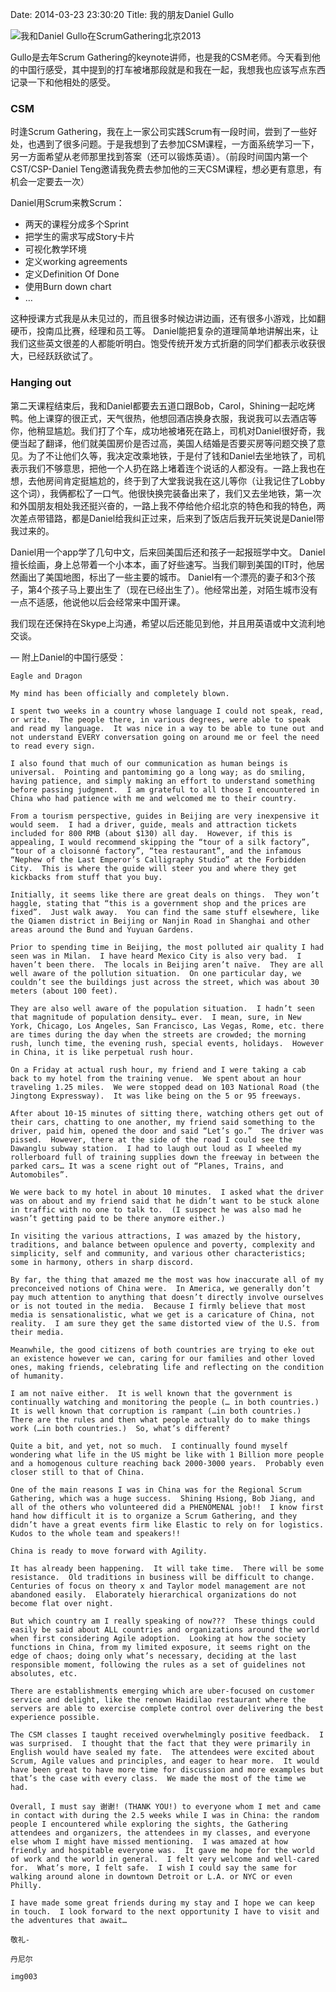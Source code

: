 Date: 2014-03-23 23:30:20
Title: 我的朋友Daniel Gullo


![我和Daniel Gullo在ScrumGathering北京2013](/我的相册/Scrum%20Gathering/2013-06-29%2016.21.16.jpg)

Gullo是去年Scrum Gathering的keynote讲师，也是我的CSM老师。今天看到他的中国行感受，其中提到的打车被堵那段就是和我在一起，我想我也应该写点东西记录一下和他相处的感受。

### CSM
时逢Scrum Gathering，我在上一家公司实践Scrum有一段时间，尝到了一些好处，也遇到了很多问题。于是我想到了去参加CSM课程，一方面系统学习一下，另一方面希望从老师那里找到答案（还可以锻炼英语）。（前段时间国内第一个CST/CSP-Daniel Teng邀请我免费去参加他的三天CSM课程，想必更有意思，有机会一定要去一次）

Daniel用Scrum来教Scrum：

* 两天的课程分成多个Sprint
* 把学生的需求写成Story卡片
* 可视化教学环境
* 定义working agreements
* 定义Definition Of Done
* 使用Burn down chart
* …

这种授课方式我是从未见过的，而且很多时候边讲边画，还有很多小游戏，比如翻硬币，投南瓜比赛，经理和员工等。
Daniel能把复杂的道理简单地讲解出来，让我们这些英文很差的人都能听明白。饱受传统开发方式折磨的同学们都表示收获很大，已经跃跃欲试了。

### Hanging out
第二天课程结束后，我和Daniel都要去五道口跟Bob，Carol，Shining一起吃烤鸭。他上课穿的很正式，天气很热，他想回酒店换身衣服，我说我可以去酒店等你，他稍显尴尬。我们打了个车，成功地被堵死在路上，司机对Daniel很好奇，我便当起了翻译，他们就美国房价是否过高，美国人结婚是否要买房等问题交换了意见。为了不让他们久等，我决定改乘地铁，于是付了钱和Daniel去坐地铁了，司机表示我们不够意思，把他一个人扔在路上堵着连个说话的人都没有。一路上我也在想，去他房间肯定挺尴尬的，终于到了大堂我说我在这儿等你（让我记住了Lobby这个词），我俩都松了一口气。他很快换完装备出来了，我们又去坐地铁，第一次和外国朋友相处我还挺兴奋的，一路上我不停给他介绍北京的特色和我的特色，两次差点带错路，都是Daniel给我纠正过来，后来到了饭店后我开玩笑说是Daniel带我过来的。

Daniel用一个app学了几句中文，后来回美国后还和孩子一起报班学中文。
Daniel擅长绘画，身上总带着一个小本本，画了好些速写。当我们聊到美国的IT时，他居然画出了美国地图，标出了一些主要的城市。
Daniel有一个漂亮的妻子和3个孩子，第4个孩子马上要出生了（现在已经出生了）。他经常出差，对陌生城市没有一点不适感，他说他以后会经常来中国开课。

我们现在还保持在Skype上沟通，希望以后还能见到他，并且用英语或中文流利地交谈。

—
附上Daniel的中国行感受：

```
Eagle and Dragon

My mind has been officially and completely blown.

I spent two weeks in a country whose language I could not speak, read, or write.  The people there, in various degrees, were able to speak and read my language.  It was nice in a way to be able to tune out and not understand EVERY conversation going on around me or feel the need to read every sign.

I also found that much of our communication as human beings is universal.  Pointing and pantomiming go a long way; as do smiling, having patience, and simply making an effort to understand something before passing judgment.  I am grateful to all those I encountered in China who had patience with me and welcomed me to their country.

From a tourism perspective, guides in Beijing are very inexpensive it would seem.  I had a driver, guide, meals and attraction tickets included for 800 RMB (about $130) all day.  However, if this is appealing, I would recommend skipping the “tour of a silk factory”, “tour of a cloisonné factory”, “tea restaurant”, and the infamous “Nephew of the Last Emperor’s Calligraphy Studio” at the Forbidden City.  This is where the guide will steer you and where they get kickbacks from stuff that you buy.

Initially, it seems like there are great deals on things.  They won’t haggle, stating that “this is a government shop and the prices are fixed”.  Just walk away.  You can find the same stuff elsewhere, like the Qiamen district in Beijing or Nanjin Road in Shanghai and other areas around the Bund and Yuyuan Gardens.

Prior to spending time in Beijing, the most polluted air quality I had seen was in Milan.  I have heard Mexico City is also very bad.  I haven’t been there.  The locals in Beijing aren’t naïve.  They are all well aware of the pollution situation.  On one particular day, we couldn’t see the buildings just across the street, which was about 30 meters (about 100 feet).

They are also well aware of the population situation.  I hadn’t seen that magnitude of population density… ever.  I mean, sure, in New York, Chicago, Los Angeles, San Francisco, Las Vegas, Rome, etc. there are times during the day when the streets are crowded; the morning rush, lunch time, the evening rush, special events, holidays.  However in China, it is like perpetual rush hour.

On a Friday at actual rush hour, my friend and I were taking a cab back to my hotel from the training venue.  We spent about an hour traveling 1.25 miles.  We were stopped dead on 103 National Road (the Jingtong Expressway).  It was like being on the 5 or 95 freeways.

After about 10-15 minutes of sitting there, watching others get out of their cars, chatting to one another, my friend said something to the driver, paid him, opened the door and said “Let’s go.”  The driver was pissed.  However, there at the side of the road I could see the Dawanglu subway station.  I had to laugh out loud as I wheeled my rollerboard full of training supplies down the freeway in between the parked cars… It was a scene right out of “Planes, Trains, and Automobiles”.

We were back to my hotel in about 10 minutes.  I asked what the driver was on about and my friend said that he didn’t want to be stuck alone in traffic with no one to talk to.  (I suspect he was also mad he wasn’t getting paid to be there anymore either.)

In visiting the various attractions, I was amazed by the history, traditions, and balance between opulence and poverty, complexity and simplicity, self and community, and various other characteristics; some in harmony, others in sharp discord.

By far, the thing that amazed me the most was how inaccurate all of my preconceived notions of China were.  In America, we generally don’t pay much attention to anything that doesn’t directly involve ourselves or is not touted in the media.  Because I firmly believe that most media is sensationalistic, what we get is a caricature of China, not reality.  I am sure they get the same distorted view of the U.S. from their media.

Meanwhile, the good citizens of both countries are trying to eke out an existence however we can, caring for our families and other loved ones, making friends, celebrating life and reflecting on the condition of humanity.

I am not naïve either.  It is well known that the government is continually watching and monitoring the people (… in both countries.)  It is well known that corruption is rampant (…in both countries.)  There are the rules and then what people actually do to make things work (…in both countries.)  So, what’s different?

Quite a bit, and yet, not so much.  I continually found myself wondering what life in the US might be like with 1 Billion more people and a homogenous culture reaching back 2000-3000 years.  Probably even closer still to that of China.

One of the main reasons I was in China was for the Regional Scrum Gathering, which was a huge success.  Shining Hsiong, Bob Jiang, and all of the others who volunteered did a PHENOMENAL job!!  I know first hand how difficult it is to organize a Scrum Gathering, and they didn’t have a great events firm like Elastic to rely on for logistics.  Kudos to the whole team and speakers!!

China is ready to move forward with Agility.

It has already been happening.  It will take time.  There will be some resistance.  Old traditions in business will be difficult to change.  Centuries of focus on theory x and Taylor model management are not abandoned easily.  Elaborately hierarchical organizations do not become flat over night.

But which country am I really speaking of now???  These things could easily be said about ALL countries and organizations around the world when first considering Agile adoption.  Looking at how the society functions in China, from my limited exposure, it seems right on the edge of chaos; doing only what’s necessary, deciding at the last responsible moment, following the rules as a set of guidelines not absolutes, etc.

There are establishments emerging which are uber-focused on customer service and delight, like the renown Haidilao restaurant where the servers are able to exercise complete control over delivering the best experience possible.

The CSM classes I taught received overwhelmingly positive feedback.  I was surprised.  I thought that the fact that they were primarily in English would have sealed my fate.  The attendees were excited about Scrum, Agile values and principles, and eager to hear more.  It would have been great to have more time for discussion and more examples but that’s the case with every class.  We made the most of the time we had.

Overall, I must say 谢谢! (THANK YOU!) to everyone whom I met and came in contact with during the 2.5 weeks while I was in China: the random people I encountered while exploring the sights, the Gathering attendees and organizers, the attendees in my classes, and everyone else whom I might have missed mentioning.  I was amazed at how friendly and hospitable everyone was.  It gave me hope for the world of work and the world in general.  I felt very welcome and well-cared for.  What’s more, I felt safe.  I wish I could say the same for walking around alone in downtown Detroit or L.A. or NYC or even Philly.

I have made some great friends during my stay and I hope we can keep in touch.  I look forward to the next opportunity I have to visit and the adventures that await…

敬礼-

丹尼尔

img003
```